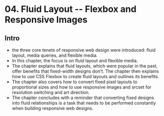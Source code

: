 # 04. Fluid Layout -- Flexbox and Responsive Images

## Intro

- the three core tenets of responsive web design were introduced: fluid layout, media queries, and flexible media. 
- In this chapter, the focus is on fluid layout and flexible media. 
- The chapter explains that fluid layouts, which were popular in the past, offer benefits that fixed-width designs don't. The chapter then explains how to use CSS Flexbox to create fluid layouts and outlines its benefits. 
- The chapter also covers how to convert fixed pixel layouts to proportional sizes and how to use responsive images and srcset for resolution switching and art direction. 
- The chapter concludes with a reminder that converting fixed designs into fluid relationships is a task that needs to be performed constantly when building responsive web designs.